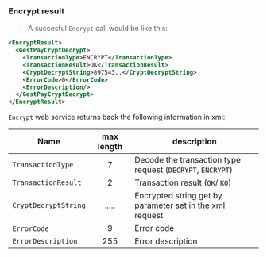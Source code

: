 
### Encrypt result 

> A succesful `Encrypt` call would be like this: 

```xml
<EncryptResult>
  <GestPayCryptDecrypt>
    <TransactionType>ENCRYPT</TransactionType>
    <TransactionResult>OK</TransactionResult>
    <CryptDecryptString>897543..</CryptDecryptString>
    <ErrorCode>0</ErrorCode>
    <ErrorDescription/>
  </GestPayCryptDecrypt>
</EncryptResult>
```

`Encrypt` web service returns back the following information in xml: 

| Name | max length | description |
| ---- | :--------: | ----------- |
| `TransactionType` |  7  | Decode the transaction type request (`DECRYPT`, `ENCRYPT`) |
| `TransactionResult` | 2 | Transaction result (`OK`/ `KO`) | 
| `CryptDecryptString` | ..... | Encrypted string get by parameter set in the xml request | 
| `ErrorCode` | 9 | Error code | 
| `ErrorDescription` | 255 | Error description | 

